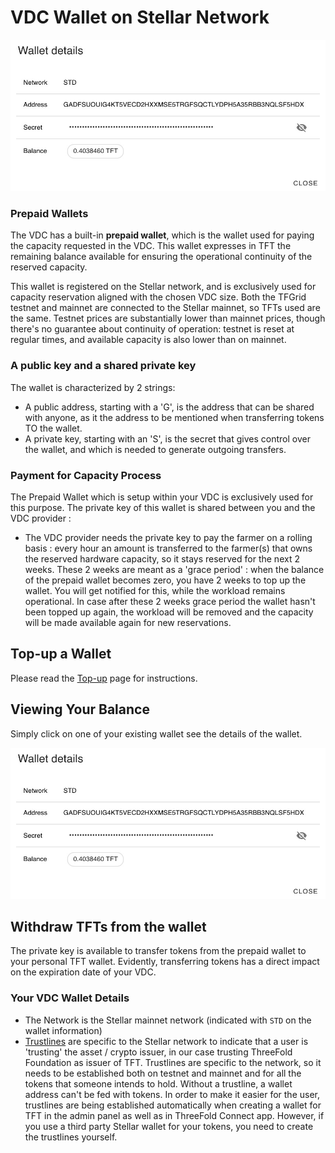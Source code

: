 # VDC Wallet on Stellar Network

![](img/3bot_wallet_detail.jpg)

### Prepaid Wallets

The VDC has a built-in __prepaid wallet__, which is the wallet used for paying the capacity requested in the VDC. This wallet expresses in TFT the remaining balance available for ensuring the operational continuity of the reserved capacity. 

This wallet is registered on the Stellar network, and is exclusively used for capacity reservation aligned with the chosen VDC size. 
Both the TFGrid testnet and mainnet are connected to the Stellar mainnet, so TFTs used are the same. Testnet prices are substantially lower than mainnet prices, though there's no guarantee about continuity of operation: testnet is reset at regular times, and available capacity is also lower than on mainnet. 

### A public key and a shared private key

The wallet is characterized by 2 strings:
- A public address, starting with a 'G', is the address that can be shared with anyone, as it the address to be mentioned when transferring tokens TO the wallet. 
- A private key, starting with an 'S', is the secret that gives control over the wallet, and which is needed to generate outgoing transfers. 

### Payment for Capacity Process

The Prepaid Wallet which is setup within your VDC is exclusively used for this purpose. The private key of this wallet is shared between you and the VDC provider :
- The VDC provider needs the private key to pay the farmer on a rolling basis : every hour an amount is transferred to the farmer(s) that owns the reserved hardware capacity, so it stays reserved for the next 2 weeks. These 2 weeks are meant as a 'grace period' : when the balance of the prepaid wallet becomes zero, you have 2 weeks to top up the wallet. You will get notified for this, while the workload remains operational. 
In case after these 2 weeks grace period the wallet hasn't been topped up again, the workload will be removed and the capacity will be made available again for new reservations. 

## Top-up a Wallet 

Please read the [Top-up](evdc_wallet_topup) page for instructions. 

## Viewing Your Balance

Simply click on one of your existing wallet see the details of the wallet.

![](img/3bot_wallet_detail.jpg)

## Withdraw TFTs from the wallet

The private key is available to transfer tokens from the prepaid wallet to your personal TFT wallet. Evidently, transferring tokens has a direct impact on the expiration date of your VDC. 

### Your VDC Wallet Details

- The Network is the Stellar mainnet network (indicated with `STD` on the wallet information) 
- [Trustlines](https://www.stellar.org/developers/guides/concepts/assets.html) are specific to the Stellar network to indicate that a user is 'trusting' the asset / crypto issuer, in our case trusting  ThreeFold Foundation as issuer of TFT. 
Trustlines are specific to the network, so it needs to be established both on testnet and mainnet and for all the tokens that someone intends to hold. Without a trustline, a wallet address can't be fed with tokens. 
In order to make it easier for the user, trustlines are being established automatically when creating a wallet for TFT in the admin panel as well as in ThreeFold Connect app. However, if you use a third party Stellar wallet for your tokens, you need to create the trustlines yourself. 